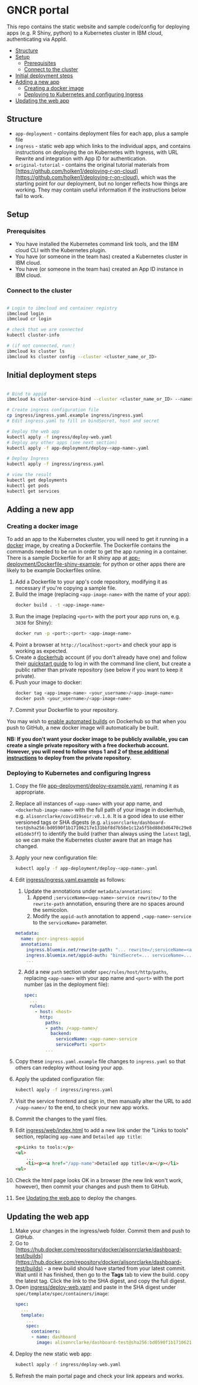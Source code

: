 # GNCR portal
This repo contains the static website and sample code/config for deploying apps (e.g. R Shiny, python) to a Kubernetes cluster in IBM cloud, authenticating via AppId.

<!-- TOC depthFrom:2 depthTo:3 withLinks:1 updateOnSave:1 orderedList:0 -->

- [Structure](#structure)
- [Setup](#setup)
	- [Prerequisites](#prerequisites)
	- [Connect to the cluster](#connect-to-the-cluster)
- [Initial deployment steps](#initial-deployment-steps)
- [Adding a new app](#adding-a-new-app)
	- [Creating a docker image](#creating-a-docker-image)
	- [Deploying to Kubernetes and configuring Ingress](#deploying-to-kubernetes-and-configuring-ingress)
- [Updating the web app](#updating-the-web-app)

<!-- /TOC -->

## Structure
* `app-deployment` - contains deployment files for each app, plus a sample file
* `ingress` - static web app which links to the individual apps, and contains instructions on deploying the on Kubernetes with Ingress, with URL Rewrite and integration with App ID for authentication.
* `original-tutorial` - contains the original tutorial materials from [https://github.com/holken1/deploying-r-on-cloud](https://github.com/holken1/deploying-r-on-cloud), which was the starting point for our deployment, but no longer reflects how things are working. They may contain useful information if the instructions below fail to work.

## Setup

### Prerequisites
 * You have installed the Kubernetes command link tools, and the IBM cloud CLI with the Kubernetes plugin.
 * You have (or someone in the team has) created a Kubernetes cluster in IBM cloud.
 * You have (or someone in the team has) created an App ID instance in IBM cloud.

### Connect to the cluster

```bash

# Login to ibmcloud and container registry
ibmcloud login
ibmcloud cr login

# check that we are connected
kubectl cluster-info

# (if not connected, run:)
ibmcloud ks cluster ls
ibmcloud ks cluster config --cluster <cluster_name_or_ID>
```

## Initial deployment steps

```bash

# Bind to appid
ibmcloud ks cluster-service-bind --cluster <cluster_name_or_ID> --namespace <namespace> --service <App_ID_instance_name>

# Create ingress configuration file
cp ingress/ingress.yaml.example ingress/ingress.yaml
# Edit ingress.yaml to fill in bindSecret, host and secret

# Deploy the web app
kubectl apply -f ingress/deploy-web.yaml
# Deploy any other apps (see next section)
kubectl apply -f app-deployment/deploy-<app-name>.yaml

# Deploy Ingress
kubectl apply -f ingress/ingress.yaml

# view the result
kubectl get deployments
kubectl get pods
kubectl get services
```

## Adding a new app

### Creating a docker image

To add an app to the Kubernetes cluster, you will need to get it running in a [docker](https://www.docker.com) image, by creating a Dockerfile. The Dockerfile contains the commands needed to be run in order to get the app running in a container. There is a sample Dockerfile for an R shiny app at [app-deployment/Dockerfile-shiny-example](app-deployment/Dockerfile-shiny-example); for python or other apps there are likely to be example Dockerfiles online.

1. Add a Dockerfile to your app's code repository, modifying it as necessary if you're copying a sample file.
2. Build the image (replacing `<app-image-name>` with the name of your app):
    ```bash
    docker build . -t <app-image-name>
    ```
3. Run the image (replacing `<port>` with the port your app runs on, e.g. `3838` for Shiny):
    ```bash
    docker run -p <port>:<port> <app-image-name>
    ```
4. Point a browser at `http://localhost:<port>` and check your app is working as expected.
5. Create a [dockerhub](https://hub.docker.com) account (if you don't already have one) and follow their [quickstart guide](https://docs.docker.com/docker-hub/) to log in with the command line client, but create a public rather than private repository (see below if you want to keep it private).
6. Push your image to docker:
    ```bash
    docker tag <app-image-name> <your_username>/<app-image-name>
    docker push <your_username>/<app-image-name>
    ```
7. Commit your Dockerfile to your repository.

You may wish to [enable automated builds](https://docs.docker.com/docker-hub/builds/) on Dockerhub so that when you push to GitHub, a new docker image will automatically be built.

**NB: If you don't want your docker image to be publicly available, you can create a single private repository with a free dockerhub account. However, you will need to follow steps 1 and 2 of [these additional instructions](https://developer.ibm.com/tutorials/accessing-dockerhub-repos-in-iks/#deploy-the-application-from-your-private-dockerhub) to deploy from the private repository.**

### Deploying to Kubernetes and configuring Ingress

1. Copy the file [app-deployment/deploy-example.yaml](app-deployment/deploy-example.yaml), renaming it as appropriate.
2. Replace all instances of `<app-name>` with your app name, and `<dockerhub-image-name>` with the full path of your image in dockerhub, e.g. `alisonrclarke/covid19seir:v0.1.0`. It is a good idea to use either versioned tags or SHA digests (e.g. `alisonrclarke/dashboard-test@sha256:bd0590f1b17106217e131bbf8d7b58e1c12a5f5bd88d3d6470c29e8e81dde3ff`) to identify the build (rather than always using the `latest` tag), so we can make the Kubernetes cluster aware that an image has changed.
3. Apply your new configuration file:
    ```bash
    kubectl apply -f app-deployment/deploy-<app-name>.yaml
    ```
4. Edit [ingress/ingress.yaml.example](ingress/ingress.yaml.example) as follows:

    1. Update the annotations under `metadata/annotations`:
        1. Append `;serviceName=<app-name>-service rewrite=/` to the `rewrite-path` annotation, ensuring there are no spaces around the semicolon.
		2. Modify the `appid-auth` annotation to append `,<app-name>-service` to the `serviceName=` parameter.

	```yml
    metadata:
      name: gncr-ingress-appid
      annotations:
        ingress.bluemix.net/rewrite-path: "... rewrite=/;serviceName=<app-name>-service rewrite=/"
        ingress.bluemix.net/appid-auth: "bindSecret=... serviceName=...,<app-name>-service,web-service idToken=false"
        ...    
    ```

    2. Add a new `path` section under `spec/rules/host/http/paths`, replacing `<app-name>` with your app name and `<port>` with the port number (as in the deployment file):
    	```yml
        spec:
          ...
          rules:
            - host: <host>
              http:
                paths:
                - path: /<app-name>/
                  backend:
                    serviceName: <app-name>-service
                    servicePort: <port>
                ...
        ```
5. Copy these `ingress.yaml.example` file changes to `ingress.yaml` so that others can redeploy without losing your app.
6. Apply the updated configuration file:
    ```bash
    kubectl apply -f ingress/ingress.yaml
    ```
7. Visit the service frontend and sign in, then manually alter the URL to add `/<app-name>/` to the end, to check your new app works.
8. Commit the changes to the yaml files.
9. Edit [ingress/web/index.html](ingress/web/index.html) to add a new link under the "Links to tools" section, replacing `app-name` and `Detailed app title`:
    ```html
    <p>Links to tools:</p>
    <ul>
        ...
        <li><p><a href="/app-name">Detailed app title</a></p></li>
    <ul>
    ```
10. Check the html page looks OK in a browser (the new link won't work, however), then commit your changes and push them to GitHub.
11. See [Updating the web app](#updating-the-web-app) to deploy the changes.


## Updating the web app
1. Make your changes in the ingress/web folder. Commit them and push to GitHub.
2. Go to [https://hub.docker.com/repository/docker/alisonrclarke/dashboard-test/builds](https://hub.docker.com/repository/docker/alisonrclarke/dashboard-test/builds) - a new build should have started from your latest commit. Wait until it has finished, then go to the **Tags** tab to view the build. copy the latest tag. Click the link to the SHA digest, and copy the full digest.
3. Open [ingress/deploy-web.yaml](ingress/deploy-web.yaml) and paste in the SHA digest under `spec/template/spec/containers/image`:
    ```yml
    spec:
      ...
      template:
        ...
        spec:
          containers:
          - name: dashboard
            image: alisonrclarke/dashboard-test@sha256:bd0590f1b17106217e131bbf8d7b58e1c12a5f5bd88d3d6470c29e8e81dde3ff
    ```
4. Deploy the new static web app:
    ```bash
    kubectl apply -f ingress/deploy-web.yaml
    ```
5. Refresh the main portal page and check your link appears and works.
